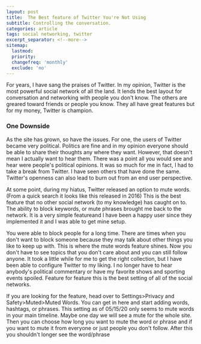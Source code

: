 ```yaml
---
layout: post
title:  The Best feature of Twitter You're Not Using
subtitle: Controlling the conversation.
categories: article
tags: social networking, twitter
excerpt_separator: <!--more-->
sitemap:
  lastmod: 
  priority: 
  changefreq: 'monthly'
  exclude: 'no'
---
```

For years, I have sang the praises of Twitter. In my opinion, Twitter is the most powerful social network of all the land. It lends the best layout for conversation and networking with people you don't know. The others are greared toward friends or people you know. <!--more--> They all have great features but for my money, Twitter is champion. 

### One Downside
As the site has grown, so have the issues. For one, the users of Twitter became very political. Politics are fine and in my opinion everyone should be able to share their thoughts any where they want. However, that doesn't mean I actually want to hear them. There was a point all you would see and hear were people's political opinions. It was so much for me in fact, I had to take a break from Twitter. I have seen others that have done the same. Twitter's openness can also lead to burn out from an end user perspective. 

At some point, during my hiatus, Twitter released an option to mute words. (From a quick search it looks like this released in 2016) This is the best feature that no other social network (to my knowledge) has caught on to. The ability to block keywords, or mute phrases brought me back to the network. It is a very simple featureand I have been a happy user since they implemented it and I was able to get mine setup. 

You were able to block people for a long time. There are times when you don't want to block someone because they may talk about other things you like to keep up with. This is where the mute words feature shines. Now you don't have to see topics that you don't care about and you can still follow anyone. It took a little while for me to get the right collection, but I have been able to configure Twitter to my liking. I no longer have to hear anybody's political commentary or have my favorite shows and sporting events spoiled. Feature for feature this is the best setting of all of the social networks.

If you are looking for the feature, head over to Settings>Privacy and Safety>Muted>Muted Words. You can get in here and start adding words, hashtags, or phrases. This setting as of 05/15/20 only seems to mute words in your main timeline. Maybe one day we will see a mute for the whole site. Then you can choose how long you want to mute the word or phrase and if you want to mute it from everyone or just people you don't follow. After this you shouldn't longer see the word/phrase 
